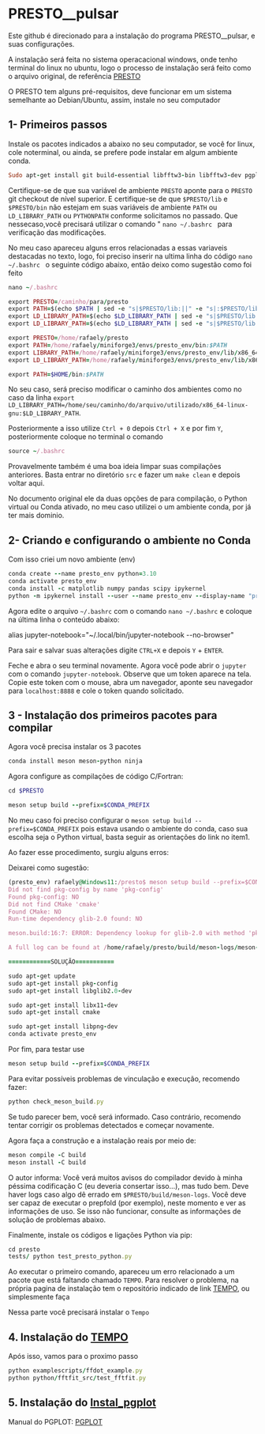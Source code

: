 # PRESTO__pulsar
Este github é direcionado para a instalação do programa PRESTO__pulsar,  e suas configurações.

A instalação será feita no sistema operacacional windows, onde tenho terminal do linux no ubuntu, logo o processo de instalação será feito como o arquivo original,  de referência [PRESTO](https://github.com/scottransom/presto/blob/master/INSTALL.md)

O PRESTO tem alguns pré-requisitos, 
deve funcionar em um sistema semelhante ao Debian/Ubuntu, assim, instale no seu computador 

## 1- Primeiros passos

Instale os  pacotes indicados a abaixo no seu computador, se você for linux, cole noterminal, ou ainda, se prefere pode instalar em algum ambiente conda.

```ruby
Sudo apt-get install git build-essential libfftw3-bin libfftw3-dev pgplot5 libglib2.0-dev libcfitsio-bin libcfitsio-dev libpng-dev latex2html gfortran tcsh autoconf libx11-dev python3-dev python3-numpy python3-pip
```

Certifique-se de que sua variável de ambiente `PRESTO` aponte para o `PRESTO` git checkout de nível superior. E certifique-se de que `$PRESTO/lib` e `$PRESTO/bin` não estejam em suas variáveis ​​de ambiente `PATH` ou `LD_LIBRARY_PATH` ou `PYTHONPATH` conforme solicitamos no passado.  Que nessecaso,você precisará utilizar o comando " `nano ~/.bashrc ` para verificação das  modificações.

No meu caso apareceu alguns erros relacionadas a essas variaveis destacadas no texto, logo, foi preciso inserir na ultima linha do código `nano ~/.bashrc ` o seguinte código abaixo, então deixo como sugestão como foi feito

```ruby
nano ~/.bashrc

```

```ruby
export PRESTO=/caminho/para/presto
export PATH=$(echo $PATH | sed -e "s|$PRESTO/lib:||" -e "s|:$PRESTO/lib||" -e "s|$PRESTO/bin:||" -e "s|:$PRESTO/bin||")
export LD_LIBRARY_PATH=$(echo $LD_LIBRARY_PATH | sed -e "s|$PRESTO/lib:||" -e "s|:$PRESTO/lib||")
export LD_LIBRARY_PATH=$(echo $LD_LIBRARY_PATH | sed -e "s|$PRESTO/lib:||" -e "s|:$PRESTO/lib||")

export PRESTO=/home/rafaely/presto
export PATH=/home/rafaely/miniforge3/envs/presto_env/bin:$PATH
export LIBRARY_PATH=/home/rafaely/miniforge3/envs/presto_env/lib/x86_64-linux-gnu:$LIBRARY_PATH
export LD_LIBRARY_PATH=/home/rafaely/miniforge3/envs/presto_env/lib/x86_64-linux-gnu:$LD_LIBRARY_PATH

export PATH=$HOME/bin:$PATH
```

No seu caso, será preciso modificar o caminho dos ambientes como no caso da linha `export LD_LIBRARY_PATH=/home/seu/caminho/do/arquivo/utilizado/x86_64-linux-gnu:$LD_LIBRARY_PATH`.

Posteriormente a isso utilize `Ctrl + 0` depois `Ctrl + X` e por  fim `Y`, posteriormente coloque no terminal o comando 

```ruby
source ~/.bashrc

```

Provavelmente também é uma boa ideia limpar suas compilações anteriores. Basta entrar no diretório `src` e fazer um `make clean` e depois voltar aqui.

No documento original ele da duas opções de para compilação, o Python virtual ou Conda ativado, no meu caso utilizei o um ambiente conda, por já ter mais dominio.

## 2- Criando e configurando o ambiente no Conda

Com isso criei um novo ambiente (env)

```ruby
conda create --name presto_env python=3.10
conda activate presto_env
conda install -c matplotlib numpy pandas scipy ipykernel 
python -m ipykernel install --user --name presto_env --display-name "presto_env"

```
Agora edite o arquivo `~/.bashrc` com o comando `nano ~/.bashrc` e coloque na última linha o conteúdo abaixo:

alias jupyter-notebook="~/.local/bin/jupyter-notebook --no-browser"

Para sair e salvar suas alterações digite `CTRL+X` e depois `Y` + `ENTER`.

Feche e abra o seu terminal novamente. Agora você pode abrir o `jupyter` com o comando `jupyter-notebook`. Observe que um token aparece na tela. Copie este token com o mouse, abra um navegador, aponte seu navegador para `localhost:8888` e cole o token quando solicitado.

## 3 - Instalação dos primeiros pacotes para compilar

Agora você precisa instalar os 3 pacotes

```ruby
conda install meson meson-python ninja
```
Agora configure as compilações de código C/Fortran:

```ruby
cd $PRESTO

meson setup build --prefix=$CONDA_PREFIX
```
 No meu caso foi preciso configurar o `meson setup build --prefix=$CONDA_PREFIX` pois estava usando o ambiente do conda, caso sua escolha seja o Python virtual, basta seguir as orientações do link no item1.

 Ao fazer esse procedimento, surgiu alguns erros:

 Deixarei como sugestão: 

 ```ruby
(presto_env) rafaely@Windows11:/presto$ meson setup build --prefix=$CONDA_PREFIX
Did not find pkg-config by name 'pkg-config'
Found pkg-config: NO
Did not find CMake 'cmake'
Found CMake: NO
Run-time dependency glib-2.0 found: NO

meson.build:16:7: ERROR: Dependency lookup for glib-2.0 with method 'pkgconfig' failed: Pkg-config for machine host machine not found. Giving up.

A full log can be found at /home/rafaely/presto/build/meson-logs/meson-log.txt

============SOLUÇÃO===========

sudo apt-get update
sudo apt-get install pkg-config
sudo apt-get install libglib2.0-dev

sudo apt-get install libx11-dev
sudo apt-get install cmake

sudo apt-get install libpng-dev
conda activate presto_env

```

Por fim, para testar use

```Ruby
meson setup build --prefix=$CONDA_PREFIX

```

Para evitar possíveis problemas de vinculação e execução, recomendo fazer:

```Ruby
python check_meson_build.py

```
Se tudo parecer bem, você será informado. Caso contrário, recomendo tentar corrigir os problemas detectados e começar novamente.

Agora faça a construção e a instalação reais por meio de:

```Ruby
meson compile -C build
meson install -C build

```
O autor informa: Você verá muitos avisos do compilador devido à minha péssima codificação C (eu deveria consertar isso...), mas tudo bem. Deve haver logs caso algo dê errado em `$PRESTO/build/meson-logs`. Você deve ser capaz de executar o prepfold (por exemplo), neste momento e ver as informações de uso. Se isso não funcionar, consulte as informações de solução de problemas abaixo.

Finalmente, instale os códigos e ligações Python via pip:

```Ruby
cd presto
tests/ python test_presto_python.py
```
Ao executar o primeiro comando, apareceu um erro relacionado a um pacote que está faltando chamado `TEMPO`. Para resolver o problema, na própria pagina de instalação tem o repositório indicado de link [TEMPO](https://tempo.sourceforge.net/), ou simplesmente faça

Nessa parte você precisará  instalar o `Tempo`

## 4. Instalação do [TEMPO](https://github.com/Rafaely15/PRESTO__pulsar/blob/main/TEMPO.md)


Após isso, vamos para o proximo passo

```Ruby
python examplescripts/ffdot_example.py
python python/fftfit_src/test_fftfit.py
```
## 5. Instalação do [Instal_pgplot](https://github.com/Rafaely15/PRESTO__pulsar/blob/main/PGPLOT.md)

Manual do PGPLOT: [PGPLOT](https://sites.astro.caltech.edu/~tjp/pgplot/install.html) 




